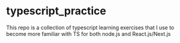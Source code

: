 # typescript_practice
This repo is a collection of typescript learning exercises that I use to become more familiar with TS for both node.js and React.js/Next.js
